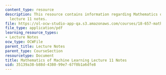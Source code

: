 ```yaml
---
content_type: resource
description: This resource contains information regarding Mathematics of machine learning
  lecture 11 notes.
file: https://ol-ocw-studio-app-qa.s3.amazonaws.com/courses/18-657-mathematics-of-machine-learning-fall-2015/35139a38b88d438099e767f0b1a6dfe8_MIT18_657F15_L11.pdf
file_type: application/pdf
learning_resource_types:
- Lecture Notes
ocw_type: OCWFile
parent_title: Lecture Notes
parent_type: CourseSection
resourcetype: Document
title: Mathematics of Machine Learning Lecture 11 Notes
uid: 35139a38-b88d-4380-99e7-67f0b1a6dfe8
---
```

